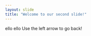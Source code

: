 ```yaml
---
layout: slide
title: "Welcome to our second slide!"
---
```

ello ello
Use the left arrow to go back!
